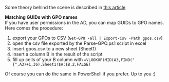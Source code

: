 Some theory behind the scene is described in [this article](https://medium.com/@grzegorztworek/gpo-group-policy-object-is-one-of-the-most-useful-features-of-the-windows-ecosystem-73b6eeab812)

**Matching GUIDs with GPO names** <br>
If you have user permissions in the AD, you can map GUIDs to GPO names. Here comes the procedure:
1. export your GPOs to CSV (`Get-GPO -all | Export-Csv -Path gpos.csv`)
2. open the csv file exported by the Parse-GPO.ps1 script in excel
3. insert gpos.csv to a new sheet (Sheet1)
4. insert a column B in the result of the script
5. fill up cells of your B column with `=VLOOKUP(MID(A3,FIND("{",A3)+1,36),Sheet1!$A:$B,2,FALSE)`

Of course you can do the same in PowerShell if you prefer. Up to you :)
